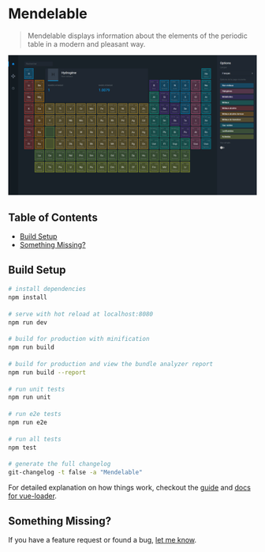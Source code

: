 # Mendelable

> Mendelable displays information about the elements of the periodic table in a modern and pleasant way.

[![Mendelable](./screenshot.png "Mendelable")](https://pulsardev.github.io/mendelable/)

## Table of Contents

- [Build Setup](#build-setup)
- [Something Missing?](#something-missing)

## Build Setup

``` bash
# install dependencies
npm install

# serve with hot reload at localhost:8080
npm run dev

# build for production with minification
npm run build

# build for production and view the bundle analyzer report
npm run build --report

# run unit tests
npm run unit

# run e2e tests
npm run e2e

# run all tests
npm test

# generate the full changelog
git-changelog -t false -a "Mendelable"
```

For detailed explanation on how things work, checkout the [guide](http://vuejs-templates.github.io/webpack/) and [docs for vue-loader](http://vuejs.github.io/vue-loader).

## Something Missing?

If you have a feature request or found a bug, [let me know](https://github.com/pulsardev/mendelable/issues).
